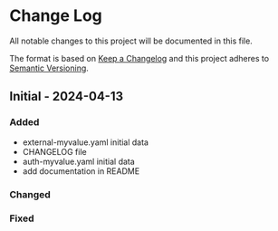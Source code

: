 # Change Log
All notable changes to this project will be documented in this file.
 
The format is based on [Keep a Changelog](http://keepachangelog.com/)
and this project adheres to [Semantic Versioning](http://semver.org/).
 
## Initial - 2024-04-13
 
### Added
- external-myvalue.yaml initial data
- CHANGELOG file
- auth-myvalue.yaml initial data
- add documentation in README
 
### Changed
 
### Fixed